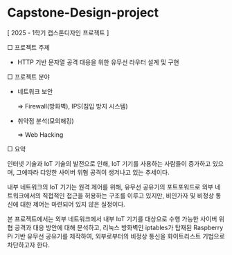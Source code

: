 # Capstone-Design-project
[ 2025 - 1학기 캡스톤디자인 프로젝트 ]

□ 프로젝트 주제
   - HTTP 기반 문자열 공격 대응을 위한 유무선 라우터 설계 및 구현

□ 프로젝트 분야
   - 네트워크 보안
     
     => Firewall(방화벽), IPS(침입 방지 시스템)

   - 취약점 분석(모의해킹)
     
     => Web Hacking

□ 요약

  인터넷 기술과 IoT 기술의 발전으로 인해, IoT 기기를 사용하는 사람들이 증가하고 있으며, 그에따라 댜앙한 사이버 위협 공격이 생겨나고 있는 추세이다.

내부 네트워크의 IoT 기기는 원격 제어를 위해, 유무선 공유기의 포트포워드로 외부 네트워크에서의 직접적인 접근을 허용하는 구조를 이루고 있지만, 비인가자 및 비정상 통신에 대한 제어는 마련되어 있지 않은 실정이다.

본 프로젝트에서는 외부 네트워크에서 내부 IoT 기기를 대상으로 수행 가능한 사이버 위협 공격과 대응 방안에 대해 분석하고, 리눅스 방화벽인 iptables가 탑재된 Raspberry Pi 기반 유무선 공유기를 제작하여, 외부로부터의 비정상 통신을 화이트리스트 기법으로 차단하고자 한다.
